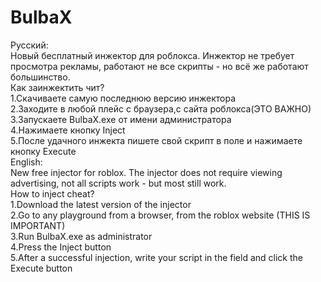 # BulbaX
Русский:                                   
Новый бесплатный инжектор для роблокса. Инжектор не требует просмотра рекламы, работают не все скрипты - но всё же работают большинство.  
Как заинжектить чит?  
1.Скачиваете самую последнюю версию инжектора  
2.Заходите в любой плейс с браузера,с сайта роблокса(ЭТО ВАЖНО)  
3.Запускаете BulbaX.exe от имени администратора  
4.Нажимаете кнопку Inject  
5.После удачного инжекта пишете свой скрипт в поле и нажимаете кнопку Execute  
English:  
New free injector for roblox. The injector does not require viewing advertising, not all scripts work - but most still work.  
How to inject cheat?  
1.Download the latest version of the injector  
2.Go to any playground from a browser, from the roblox website (THIS IS IMPORTANT)  
3.Run BulbaX.exe as administrator  
4.Press the Inject button  
5.After a successful injection, write your script in the field and click the Execute button  
